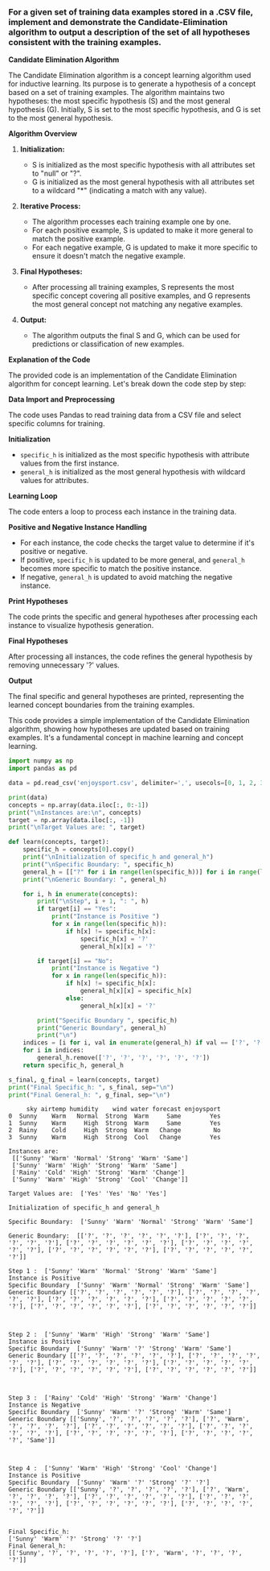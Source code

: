 ### For a given set of training data examples stored in a .CSV file, implement and demonstrate the Candidate-Elimination algorithm to output a description of the set of all hypotheses consistent with the training examples.
**Candidate Elimination Algorithm**

The Candidate Elimination algorithm is a concept learning algorithm used for inductive learning. Its purpose is to generate a hypothesis of a concept based on a set of training examples. The algorithm maintains two hypotheses: the most specific hypothesis (S) and the most general hypothesis (G). Initially, S is set to the most specific hypothesis, and G is set to the most general hypothesis.

**Algorithm Overview**

1. **Initialization:**
   - S is initialized as the most specific hypothesis with all attributes set to "null" or "?".
   - G is initialized as the most general hypothesis with all attributes set to a wildcard "*" (indicating a match with any value).

2. **Iterative Process:**
   - The algorithm processes each training example one by one.
   - For each positive example, S is updated to make it more general to match the positive example.
   - For each negative example, G is updated to make it more specific to ensure it doesn't match the negative example.

3. **Final Hypotheses:**
   - After processing all training examples, S represents the most specific concept covering all positive examples, and G represents the most general concept not matching any negative examples.

4. **Output:**
   - The algorithm outputs the final S and G, which can be used for predictions or classification of new examples.

**Explanation of the Code**

The provided code is an implementation of the Candidate Elimination algorithm for concept learning. Let's break down the code step by step:

**Data Import and Preprocessing**

The code uses Pandas to read training data from a CSV file and select specific columns for training.

**Initialization**

- `specific_h` is initialized as the most specific hypothesis with attribute values from the first instance.
- `general_h` is initialized as the most general hypothesis with wildcard values for attributes.

**Learning Loop**

The code enters a loop to process each instance in the training data.

**Positive and Negative Instance Handling**

- For each instance, the code checks the target value to determine if it's positive or negative.
- If positive, `specific_h` is updated to be more general, and `general_h` becomes more specific to match the positive instance.
- If negative, `general_h` is updated to avoid matching the negative instance.

**Print Hypotheses**

The code prints the specific and general hypotheses after processing each instance to visualize hypothesis generation.

**Final Hypotheses**

After processing all instances, the code refines the general hypothesis by removing unnecessary '?' values.

**Output**

The final specific and general hypotheses are printed, representing the learned concept boundaries from the training examples.

This code provides a simple implementation of the Candidate Elimination algorithm, showing how hypotheses are updated based on training examples. It's a fundamental concept in machine learning and concept learning.

```python
import numpy as np
import pandas as pd

data = pd.read_csv('enjoysport.csv', delimiter=',', usecols=[0, 1, 2, 3, 4, 5, 6])

print(data)
concepts = np.array(data.iloc[:, 0:-1])
print("\nInstances are:\n", concepts)
target = np.array(data.iloc[:, -1])
print("\nTarget Values are: ", target)

def learn(concepts, target):
    specific_h = concepts[0].copy()
    print("\nInitialization of specific_h and general_h")
    print("\nSpecific Boundary: ", specific_h)
    general_h = [["?" for i in range(len(specific_h))] for i in range(len(specific_h))]
    print("\nGeneric Boundary: ", general_h)

    for i, h in enumerate(concepts):
        print("\nStep", i + 1, ": ", h)
        if target[i] == "Yes":
            print("Instance is Positive ")
            for x in range(len(specific_h)):
                if h[x] != specific_h[x]:
                    specific_h[x] = '?'
                    general_h[x][x] = '?'

        if target[i] == "No":
            print("Instance is Negative ")
            for x in range(len(specific_h)):
                if h[x] != specific_h[x]:
                    general_h[x][x] = specific_h[x]
                else:
                    general_h[x][x] = '?'

        print("Specific Boundary ", specific_h)
        print("Generic Boundary", general_h)
        print("\n")
    indices = [i for i, val in enumerate(general_h) if val == ['?', '?', '?', '?', '?', '?']]
    for i in indices:
        general_h.remove(['?', '?', '?', '?', '?', '?'])
    return specific_h, general_h

s_final, g_final = learn(concepts, target)
print("Final Specific_h: ", s_final, sep="\n")
print("Final General_h: ", g_final, sep="\n")
```

```text
     sky airtemp humidity    wind water forecast enjoysport
0  Sunny    Warm   Normal  Strong  Warm     Same        Yes
1  Sunny    Warm     High  Strong  Warm     Same        Yes
2  Rainy    Cold     High  Strong  Warm   Change         No
3  Sunny    Warm     High  Strong  Cool   Change        Yes

Instances are:
 [['Sunny' 'Warm' 'Normal' 'Strong' 'Warm' 'Same']
 ['Sunny' 'Warm' 'High' 'Strong' 'Warm' 'Same']
 ['Rainy' 'Cold' 'High' 'Strong' 'Warm' 'Change']
 ['Sunny' 'Warm' 'High' 'Strong' 'Cool' 'Change']]

Target Values are:  ['Yes' 'Yes' 'No' 'Yes']

Initialization of specific_h and general_h

Specific Boundary:  ['Sunny' 'Warm' 'Normal' 'Strong' 'Warm' 'Same']

Generic Boundary:  [['?', '?', '?', '?', '?', '?'], ['?', '?', '?', '?', '?', '?'], ['?', '?', '?', '?', '?', '?'], ['?', '?', '?', '?', '?', '?'], ['?', '?', '?', '?', '?', '?'], ['?', '?', '?', '?', '?', '?']]

Step 1 :  ['Sunny' 'Warm' 'Normal' 'Strong' 'Warm' 'Same']
Instance is Positive 
Specific Boundary  ['Sunny' 'Warm' 'Normal' 'Strong' 'Warm' 'Same']
Generic Boundary [['?', '?', '?', '?', '?', '?'], ['?', '?', '?', '?', '?', '?'], ['?', '?', '?', '?', '?', '?'], ['?', '?', '?', '?', '?', '?'], ['?', '?', '?', '?', '?', '?'], ['?', '?', '?', '?', '?', '?']]



Step 2 :  ['Sunny' 'Warm' 'High' 'Strong' 'Warm' 'Same']
Instance is Positive 
Specific Boundary  ['Sunny' 'Warm' '?' 'Strong' 'Warm' 'Same']
Generic Boundary [['?', '?', '?', '?', '?', '?'], ['?', '?', '?', '?', '?', '?'], ['?', '?', '?', '?', '?', '?'], ['?', '?', '?', '?', '?', '?'], ['?', '?', '?', '?', '?', '?'], ['?', '?', '?', '?', '?', '?']]



Step 3 :  ['Rainy' 'Cold' 'High' 'Strong' 'Warm' 'Change']
Instance is Negative 
Specific Boundary  ['Sunny' 'Warm' '?' 'Strong' 'Warm' 'Same']
Generic Boundary [['Sunny', '?', '?', '?', '?', '?'], ['?', 'Warm', '?', '?', '?', '?'], ['?', '?', '?', '?', '?', '?'], ['?', '?', '?', '?', '?', '?'], ['?', '?', '?', '?', '?', '?'], ['?', '?', '?', '?', '?', 'Same']]



Step 4 :  ['Sunny' 'Warm' 'High' 'Strong' 'Cool' 'Change']
Instance is Positive 
Specific Boundary  ['Sunny' 'Warm' '?' 'Strong' '?' '?']
Generic Boundary [['Sunny', '?', '?', '?', '?', '?'], ['?', 'Warm', '?', '?', '?', '?'], ['?', '?', '?', '?', '?', '?'], ['?', '?', '?', '?', '?', '?'], ['?', '?', '?', '?', '?', '?'], ['?', '?', '?', '?', '?', '?']]


Final Specific_h: 
['Sunny' 'Warm' '?' 'Strong' '?' '?']
Final General_h: 
[['Sunny', '?', '?', '?', '?', '?'], ['?', 'Warm', '?', '?', '?', '?']]
```
